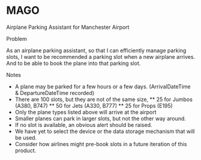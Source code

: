 # MAGO
Airplane Parking Assistant for Manchester Airport

Problem

As an airplane parking assistant, so that I can efficiently manage parking slots, I want to be recommended a parking slot when a new airplane arrives. And to be able to book the plane into that parking slot.

Notes

*	A plane may be parked for a few hours or a few days. (ArrivalDateTime & DepartureDateTime recorded)
* There are 100 slots, but they are not of the same size,
**	25 for Jumbos (A380, B747)
**	50 for Jets (A330, B777)
**	25 for Props (E195)
*	Only the plane types listed above will arrive at the airport
*	Smaller planes can park in larger slots, but not the other way around.
*	If no slot is available, an obvious alert should be raised.
*	We have yet to select the device or the data storage mechanism that will be used.
*	Consider how airlines might pre-book slots in a future iteration of this product.
